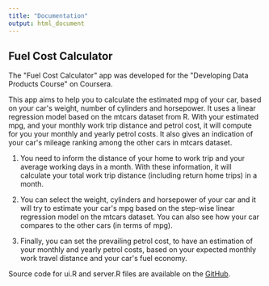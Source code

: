 ```yaml
---
title: "Documentation"
output: html_document
---
```


## Fuel Cost Calculator

The "Fuel Cost Calculator" app was developed for the "Developing Data Products Course" on Coursera.

This app aims to help you to calculate the estimated mpg of your car, based on your car's weight, number of cylinders and horsepower. It uses a linear regression model based on the mtcars dataset from R. With your estimated mpg, and your monthly work trip distance and petrol cost, it will compute for you your monthly and yearly petrol costs. It also gives an indication of your car's mileage ranking among the other cars in mtcars dataset. 

1. You need to inform the distance of your home to work trip and your average working days in a month. With these information, it will calculate your total work trip distance (including return home trips) in a month.

2. You can select the weight, cylinders and horsepower of your car and it will try to estimate your car's mpg based on the step-wise linear regression model on the mtcars dataset. You can also see how your car compares to the other cars (in terms of mpg).

3. Finally, you can set the prevailing petrol cost, to have an estimation of your monthly and yearly petrol costs, based on your expected monthly work travel distance and your car's fuel economy.

Source code for ui.R and server.R files are available on the [GitHub](https://github.com/csingeu/Developing-Data-Products-Project).